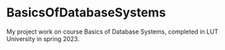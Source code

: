 # BasicsOfDatabaseSystems
My project work on course Basics of Database Systems, completed in LUT University in spring 2023.
